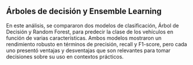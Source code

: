 ## Árboles de decisión y Ensemble Learning

En este análisis, se compararon dos modelos de clasificación, Árbol de Decisión y Random Forest, para predecir la clase de los vehículos en función de varias características.
Ambos modelos mostraron un rendimiento robusto en términos de precisión, recall y F1-score, pero cada uno presentó ventajas y desventajas que son relevantes para tomar decisiones sobre su uso en contextos prácticos.
